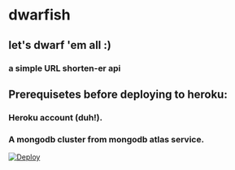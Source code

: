 # dwarfish
## let's dwarf 'em all :)
### a simple URL shorten-er api
## Prerequisetes before deploying to heroku:
### Heroku account (duh!).
### A mongodb cluster from mongodb atlas service.
[![Deploy](https://www.herokucdn.com/deploy/button.svg)](https://heroku.com/deploy)


